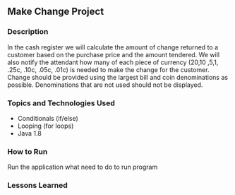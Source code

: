 ## Make Change Project

### Description

In the cash register we will calculate the amount of change returned to a customer based on the purchase price and the amount tendered. We will also notify the attendant how many of each piece of currency ($20 ,$10 ,$5 ,$1, .25c, .10c, .05c, .01c) is needed to make the change for the customer. Change should be provided using the largest bill and coin denominations as possible. Denominations that are not used should not be displayed.

### Topics and Technologies Used

* Conditionals (if/else)
* Looping (for loops)
* Java 1.8

### How to Run

Run the application
what need to do to run program

### Lessons Learned
